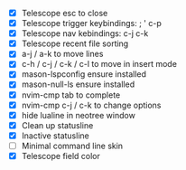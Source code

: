 - [X] Telescope esc to close
- [X] Telescope trigger keybindings: ; ' c-p
- [X] Telescope nav kebindings: c-j c-k
- [X] Telescope recent file sorting
- [X] a-j / a-k to move lines
- [X] c-h / c-j / c-k / c-l to move in insert mode
- [X] mason-lspconfig ensure installed
- [X] mason-null-ls ensure installed
- [X] nvim-cmp tab to complete
- [X] nvim-cmp c-j / c-k to change options
- [X] hide lualine in neotree window
- [X] Clean up statusline
- [X] Inactive statusline
- [ ] Minimal command line skin
- [X] Telescope field color
